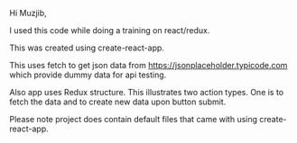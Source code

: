 Hi Muzjib,

I used this code while doing a training on react/redux.

This was created using create-react-app.

This uses fetch to get json data from https://jsonplaceholder.typicode.com which provide dummy data for api testing.

Also app uses Redux structure. This illustrates two action types. One is to fetch the data and to create new data upon button submit.

Please note project does contain default files that came with using create-react-app.
